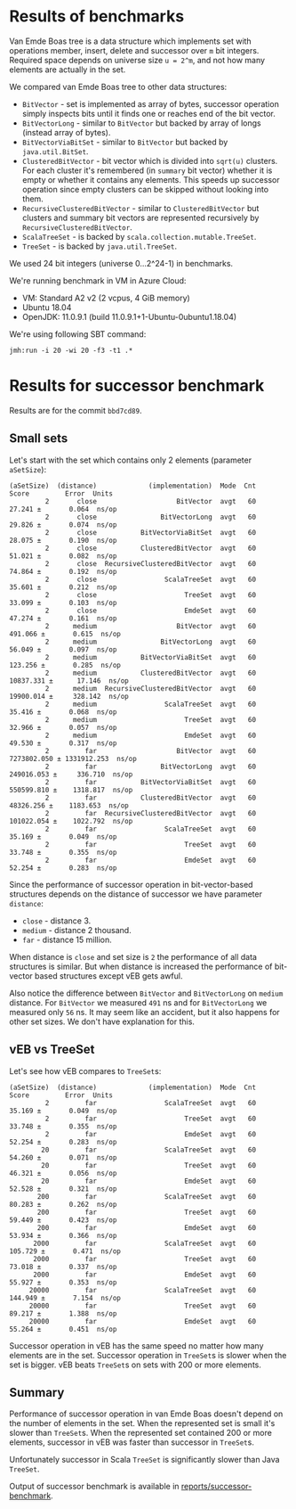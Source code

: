 # Results of benchmarks

Van Emde Boas tree is a data structure which implements set with operations member, insert, delete and successor
over `m` bit integers. Required space depends on universe size `u = 2^m`,
and not how many elements are actually in the set.

We compared van Emde Boas tree to other data structures:
- `BitVector` - set is implemented as array of bytes, successor operation simply inspects bits
  until it finds one or reaches end of the bit vector.
- `BitVectorLong` - similar to `BitVector` but backed by array of longs (instead array of bytes).
- `BitVectorViaBitSet` - similar to `BitVector` but backed by `java.util.BitSet`.
- `ClusteredBitVector` - bit vector which is divided into `sqrt(u)` clusters. For each cluster it's remembered
  (in `summary` bit vector) whether it is empty or whether it contains any elements.
  This speeds up successor operation since empty clusters can be skipped without looking into them.
- `RecursiveClusteredBitVector` - similar to `ClusteredBitVector` but clusters and summary bit vectors are represented
  recursively by `RecursiveClusteredBitVector`.
- `ScalaTreeSet` - is backed by `scala.collection.mutable.TreeSet`.
- `TreeSet` - is backed by `java.util.TreeSet`.

We used 24 bit integers (universe 0...2^24-1) in benchmarks.

We're running benchmark in VM in Azure Cloud:

- VM: Standard A2 v2 (2 vcpus, 4 GiB memory)
- Ubuntu 18.04
- OpenJDK: 11.0.9.1 (build 11.0.9.1+1-Ubuntu-0ubuntu1.18.04)

We're using following SBT command:

```
jmh:run -i 20 -wi 20 -f3 -t1 .*
```

# Results for successor benchmark

Results are for the commit `bbd7cd89`.

## Small sets

Let's start with the set which contains only 2 elements (parameter `aSetSize`):

```
(aSetSize)  (distance)             (implementation)  Mode  Cnt        Score         Error  Units
         2       close                    BitVector  avgt   60       27.241 ±       0.064  ns/op
         2       close                BitVectorLong  avgt   60       29.826 ±       0.074  ns/op
         2       close           BitVectorViaBitSet  avgt   60       28.075 ±       0.190  ns/op
         2       close           ClusteredBitVector  avgt   60       51.021 ±       0.082  ns/op
         2       close  RecursiveClusteredBitVector  avgt   60       74.864 ±       0.192  ns/op
         2       close                 ScalaTreeSet  avgt   60       35.601 ±       0.212  ns/op
         2       close                      TreeSet  avgt   60       33.099 ±       0.103  ns/op
         2       close                      EmdeSet  avgt   60       47.274 ±       0.161  ns/op
         2      medium                    BitVector  avgt   60      491.066 ±       0.615  ns/op
         2      medium                BitVectorLong  avgt   60       56.049 ±       0.097  ns/op
         2      medium           BitVectorViaBitSet  avgt   60      123.256 ±       0.285  ns/op
         2      medium           ClusteredBitVector  avgt   60    10837.331 ±      17.146  ns/op
         2      medium  RecursiveClusteredBitVector  avgt   60    19900.014 ±     328.142  ns/op
         2      medium                 ScalaTreeSet  avgt   60       35.416 ±       0.068  ns/op
         2      medium                      TreeSet  avgt   60       32.966 ±       0.057  ns/op
         2      medium                      EmdeSet  avgt   60       49.530 ±       0.317  ns/op
         2         far                    BitVector  avgt   60  7273802.050 ± 1331912.253  ns/op
         2         far                BitVectorLong  avgt   60   249016.053 ±     336.710  ns/op
         2         far           BitVectorViaBitSet  avgt   60   550599.810 ±    1318.817  ns/op
         2         far           ClusteredBitVector  avgt   60    48326.256 ±    1183.653  ns/op
         2         far  RecursiveClusteredBitVector  avgt   60   101022.054 ±    1022.792  ns/op
         2         far                 ScalaTreeSet  avgt   60       35.169 ±       0.049  ns/op
         2         far                      TreeSet  avgt   60       33.748 ±       0.355  ns/op
         2         far                      EmdeSet  avgt   60       52.254 ±       0.283  ns/op
```

Since the performance of successor operation in bit-vector-based structures
depends on the distance of successor we have parameter `distance`:
- `close` - distance 3.
- `medium` - distance 2 thousand.
- `far` - distance 15 million.

When distance is `close` and set size is `2` the performance of all data structures is similar.
But when distance is increased the performance of bit-vector based structures except vEB gets awful.

Also notice the difference between `BitVector` and `BitVectorLong` on `medium` distance.
For `BitVector` we measured `491` ns and for `BitVectorLong` we measured only `56` ns.
It may seem like an accident, but it also happens for other set sizes. We don't have explanation for this.

## vEB vs TreeSet

Let's see how vEB compares to `TreeSet`s:

```
(aSetSize)  (distance)             (implementation)  Mode  Cnt        Score         Error  Units
         2         far                 ScalaTreeSet  avgt   60       35.169 ±       0.049  ns/op
         2         far                      TreeSet  avgt   60       33.748 ±       0.355  ns/op
         2         far                      EmdeSet  avgt   60       52.254 ±       0.283  ns/op
        20         far                 ScalaTreeSet  avgt   60       54.260 ±       0.071  ns/op
        20         far                      TreeSet  avgt   60       46.321 ±       0.056  ns/op
        20         far                      EmdeSet  avgt   60       52.528 ±       0.321  ns/op
       200         far                 ScalaTreeSet  avgt   60       80.283 ±       0.262  ns/op
       200         far                      TreeSet  avgt   60       59.449 ±       0.423  ns/op
       200         far                      EmdeSet  avgt   60       53.934 ±       0.366  ns/op
      2000         far                 ScalaTreeSet  avgt   60      105.729 ±       0.471  ns/op
      2000         far                      TreeSet  avgt   60       73.018 ±       0.337  ns/op
      2000         far                      EmdeSet  avgt   60       55.927 ±       0.353  ns/op
     20000         far                 ScalaTreeSet  avgt   60      144.949 ±       7.154  ns/op
     20000         far                      TreeSet  avgt   60       89.217 ±       1.388  ns/op
     20000         far                      EmdeSet  avgt   60       55.264 ±       0.451  ns/op
```

Successor operation in vEB has the same speed no matter how many elements are in the set.
Successor operation in `TreeSet`s is slower when the set is bigger.
vEB beats `TreeSet`s on sets with 200 or more elements.

## Summary

Performance of successor operation in van Emde Boas doesn't depend on the number of elements in the set.
When the represented set is small it's slower than `TreeSet`s. When the represented set contained 200
or more elements, successor in vEB was faster than successor in `TreeSet`s.

Unfortunately successor in Scala `TreeSet` is significantly slower than Java `TreeSet`.

Output of successor benchmark is available in [reports/successor-benchmark](reports/successor-benchmark).
